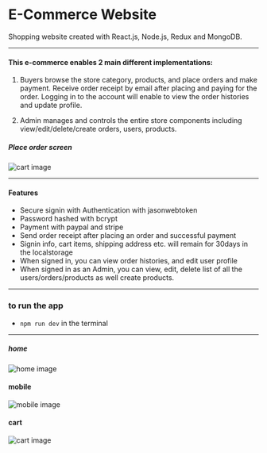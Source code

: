 # E-Commerce Website

Shopping website created with React.js, Node.js, Redux and MongoDB. 
___

#### This e-commerce enables 2 main different implementations:

1. Buyers browse the store category, products, and place orders and make payment. Receive order receipt by email after placing and paying for the order. Logging in to the account will enable to view the order histories and update profile.

2. Admin manages and controls the entire store components including view/edit/delete/create orders, users, products.

##### Place order screen 

![cart image](https://i.imgur.com/CE316oWm.jpg)
___

#### Features

- Secure signin with Authentication with jasonwebtoken
- Password hashed with bcrypt
- Payment with paypal and stripe
- Send order receipt after placing an order and successful payment
- Signin info, cart items, shipping address etc. will remain for 30days in the localstorage
- When signed in, you can view order histories, and edit user profile
- When signed in as an Admin, you can view, edit, delete list of all the users/orders/products as well create products.

___

### to run the app
- `npm run dev` in the terminal
___

##### home
![home image](https://i.imgur.com/pEzKblQm.jpg)

#### mobile 
![mobile image](https://i.imgur.com/SSFiBZcm.jpg)

#### cart 
![cart image](https://i.imgur.com/qVpcXMNm.jpg)

